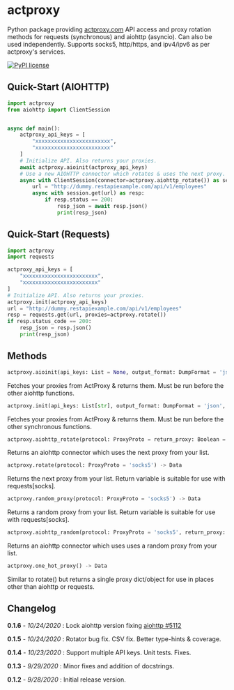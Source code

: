 # actproxy

Python package providing [actproxy.com](https://actproxy.com/aff.php?aff=30) API access and proxy rotation methods for requests (synchronous) and aiohttp
(asyncio). Can also be used independently. Supports socks5, http/https, and ipv4/ipv6 as per actproxy's services.

[![PyPI license](https://img.shields.io/pypi/l/ansicolortags.svg)](https://pypi.org/project/actproxy/)

## Quick-Start (AIOHTTP)

```python
import actproxy
from aiohttp import ClientSession


async def main():
    actproxy_api_keys = [
        "xxxxxxxxxxxxxxxxxxxxxxxx",
        "xxxxxxxxxxxxxxxxxxxxxxxx"
    ]
    # Initialize API. Also returns your proxies.
    await actproxy.aioinit(actproxy_api_keys)
    # Use a new AIOHTTP connector which rotates & uses the next proxy.
    async with ClientSession(connector=actproxy.aiohttp_rotate()) as session:
        url = "http://dummy.restapiexample.com/api/v1/employees"
        async with session.get(url) as resp:
            if resp.status == 200:
                resp_json = await resp.json()
                print(resp_json)
```

## Quick-Start (Requests)

```python
import actproxy
import requests

actproxy_api_keys = [
    "xxxxxxxxxxxxxxxxxxxxxxxx",
    "xxxxxxxxxxxxxxxxxxxxxxxx"
]
# Initialize API. Also returns your proxies.
actproxy.init(actproxy_api_keys)
url = "http://dummy.restapiexample.com/api/v1/employees"
resp = requests.get(url, proxies=actproxy.rotate())
if resp.status_code == 200:
    resp_json = resp.json()
    print(resp_json)
```

## Methods

```python
actproxy.aioinit(api_keys: List = None, output_format: DumpFormat = 'json', get_userpass: Boolean = True) -> Union[FlatList, str, None]
```

Fetches your proxies from ActProxy & returns them. Must be run before the other aiohttp
functions.

```python
actproxy.init(api_keys: List[str], output_format: DumpFormat = 'json', get_userpass: Any = True) -> Union[FlatList, str, None]
```

Fetches your proxies from ActProxy & returns
them. Must be run before the other synchronous functions.

```python
actproxy.aiohttp_rotate(protocol: ProxyProto = return_proxy: Boolean = False) -> Union[ProxyConnector, Tuple[Data, ProxyConnector]]
```

Returns an aiohttp connector which uses the next proxy from your list.

```python
actproxy.rotate(protocol: ProxyProto = 'socks5') -> Data
```
Returns the next proxy from your list. Return variable is suitable for use with requests[socks].

```python
actproxy.random_proxy(protocol: ProxyProto = 'socks5') -> Data
```

Returns a random proxy from your list. Return variable is suitable for use with
requests[socks].

```python
actproxy.aiohttp_random(protocol: ProxyProto = 'socks5', return_proxy: Boolean = False) -> Union[ProxyConnector, Tuple[Data, ProxyConnector]]
```

Returns an aiohttp connector which uses uses a random proxy from your list.

```python
actproxy.one_hot_proxy() -> Data
```

Similar to rotate() but returns a single proxy dict/object for use in places other than
aiohttp or requests.

## Changelog

**0.1.6** - _10/24/2020_ : Lock aiohttp version fixing [aiohttp #5112](https://github.com/aio-libs/aiohttp/issues/5112)

**0.1.5** - _10/24/2020_ : Rotator bug fix. CSV fix. Better type-hints & coverage.

**0.1.4** - _10/23/2020_ : Support multiple API keys. Unit tests. Fixes.

**0.1.3** - _9/29/2020_ : Minor fixes and addition of docstrings.

**0.1.2** - _9/28/2020_ : Initial release version.